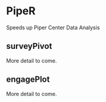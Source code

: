 # PipeR
Speeds up Piper Center Data Analysis

## surveyPivot
More detail to come.

## engagePlot
More detail to come.
